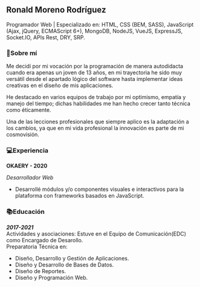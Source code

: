 ## Ronald Moreno Rodríguez

Programador Web | Especializado en: HTML, CSS (BEM, SASS), JavaScript (Ajax, jQuery, ECMAScript 6+), MongoDB, NodeJS, VueJS, ExpressJS, Socket.IO, APIs Rest, DRY, SRP.

### 🧍Sobre mí

Me decidí por mi vocación por la programación de manera autodidacta cuando era apenas un joven de 13 años, en mi trayectoria he sido muy versátil desde el apartado lógico del software hasta implementar ideas creativas en el diseño de mis aplicaciones.

He destacado en varios equipos de trabajo por mi optimismo, empatía y manejo del tiempo; dichas habilidades me han hecho crecer tanto técnica como éticamente.

Una de las lecciones profesionales que siempre aplico es la adaptación a los cambios, ya que en mi vida profesional la innovación es parte de mi cosmovisión.

### 💻Experiencia

**OKAERY - 2020**

*Desarrollador Web*
- Desarrollé módulos y/o componentes visuales e interactivos para la plataforma con frameworks basados en JavaScript.

### 📚Educación

***2017-2021***  
Actividades y asociaciones: Estuve en el Equipo de Comunicación(EDC) como Encargado de Desarollo.  
Preparatoria Técnica en:  
- Diseño, Desarrollo y Gestión de Aplicaciones.
- Diseño y Desarrollo de Bases de Datos.
- Diseño de Reportes.
- Diseño y Programación Web.

